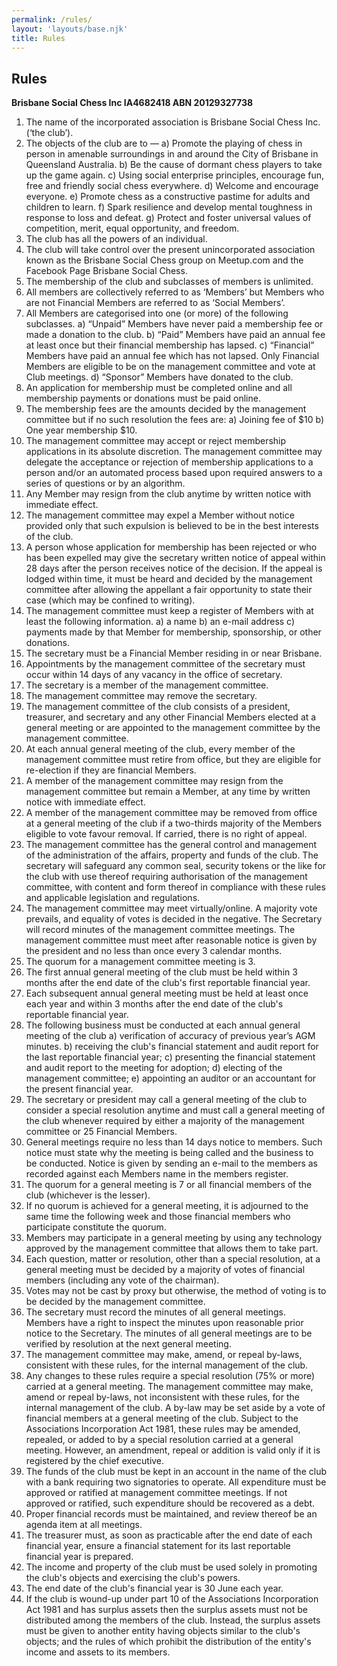 ```yaml
---
permalink: /rules/
layout: 'layouts/base.njk'
title: Rules
---
```


<section class="section">
    <h2>Rules</h2>
    <p>
        <strong>Brisbane Social Chess Inc IA4682418 ABN 20129327738</strong>
    </p>
    <ol>
        <li>The name of the incorporated association is Brisbane Social Chess Inc. (‘the club’).</li>
        <li>
            The objects of the club are to — a) Promote the playing of chess in person in amenable surroundings in and around the City of
            Brisbane in Queensland Australia. b) Be the cause of dormant chess players to take up the game again. c) Using social
            enterprise principles, encourage fun, free and friendly social chess everywhere. d) Welcome and encourage everyone. e) Promote
            chess as a constructive pastime for adults and children to learn. f) Spark resilience and develop mental toughness in response
            to loss and defeat. g) Protect and foster universal values of competition, merit, equal opportunity, and freedom.
        </li>
        <li>The club has all the powers of an individual.</li>
        <li>
            The club will take control over the present unincorporated association known as the Brisbane Social Chess group on Meetup.com
            and the Facebook Page Brisbane Social Chess.
        </li>
        <li>The membership of the club and subclasses of members is unlimited.</li>
        <li>
            All members are collectively referred to as ‘Members’ but Members who are not Financial Members are referred to as ‘Social
            Members’.
        </li>
        <li>
            All Members are categorised into one (or more) of the following subclasses. a) “Unpaid” Members have never paid a membership
            fee or made a donation to the club. b) “Paid” Members have paid an annual fee at least once but their financial membership has
            lapsed. c) “Financial” Members have paid an annual fee which has not lapsed. Only Financial Members are eligible to be on the
            management committee and vote at Club meetings. d) “Sponsor” Members have donated to the club.
        </li>
        <li>An application for membership must be completed online and all membership payments or donations must be paid online.</li>
        <li>
            The membership fees are the amounts decided by the management committee but if no such resolution the fees are: a) Joining fee
            of $10 b) One year membership $10.
        </li>
        <li>
            The management committee may accept or reject membership applications in its absolute discretion. The management committee may
            delegate the acceptance or rejection of membership applications to a person and/or an automated process based upon required
            answers to a series of questions or by an algorithm.
        </li>
        <li>Any Member may resign from the club anytime by written notice with immediate effect.</li>
        <li>
            The management committee may expel a Member without notice provided only that such expulsion is believed to be in the best
            interests of the club.
        </li>
        <li>
            A person whose application for membership has been rejected or who has been expelled may give the secretary written notice of
            appeal within 28 days after the person receives notice of the decision. If the appeal is lodged within time, it must be heard
            and decided by the management committee after allowing the appellant a fair opportunity to state their case (which may be
            confined to writing).
        </li>
        <li>
            The management committee must keep a register of Members with at least the following information. a) a name b) an e-mail
            address c) payments made by that Member for membership, sponsorship, or other donations.
        </li>
        <li>The secretary must be a Financial Member residing in or near Brisbane.</li>
        <li>
            Appointments by the management committee of the secretary must occur within 14 days of any vacancy in the office of secretary.
        </li>
        <li>The secretary is a member of the management committee.</li>
        <li>The management committee may remove the secretary.</li>
        <li>
            The management committee of the club consists of a president, treasurer, and secretary and any other Financial Members elected
            at a general meeting or are appointed to the management committee by the management committee.
        </li>
        <li>
            At each annual general meeting of the club, every member of the management committee must retire from office, but they are
            eligible for re-election if they are financial Members.
        </li>
        <li>
            A member of the management committee may resign from the management committee but remain a Member, at any time by written
            notice with immediate effect.
        </li>
        <li>
            A member of the management committee may be removed from office at a general meeting of the club if a two-thirds majority of
            the Members eligible to vote favour removal. If carried, there is no right of appeal.
        </li>
        <li>
            The management committee has the general control and management of the administration of the affairs, property and funds of
            the club. The secretary will safeguard any common seal, security tokens or the like for the club with use thereof requiring
            authorisation of the management committee, with content and form thereof in compliance with these rules and applicable
            legislation and regulations.
        </li>
        <li>
            The management committee may meet virtually/online. A majority vote prevails, and equality of votes is decided in the
            negative. The Secretary will record minutes of the management committee meetings. The management committee must meet after
            reasonable notice is given by the president and no less than once every 3 calendar months.
        </li>
        <li>The quorum for a management committee meeting is 3.</li>
        <li>
            The first annual general meeting of the club must be held within 3 months after the end date of the club's first reportable
            financial year.
        </li>
        <li>
            Each subsequent annual general meeting must be held at least once each year and within 3 months after the end date of the
            club's reportable financial year.
        </li>
        <li>
            The following business must be conducted at each annual general meeting of the club a) verification of accuracy of previous
            year’s AGM minutes. b) receiving the club's financial statement and audit report for the last reportable financial year; c)
            presenting the financial statement and audit report to the meeting for adoption; d) electing of the management committee; e)
            appointing an auditor or an accountant for the present financial year.
        </li>
        <li>
            The secretary or president may call a general meeting of the club to consider a special resolution anytime and must call a
            general meeting of the club whenever required by either a majority of the management committee or 25 Financial Members.
        </li>
        <li>
            General meetings require no less than 14 days notice to members. Such notice must state why the meeting is being called and
            the business to be conducted. Notice is given by sending an e-mail to the members as recorded against each Members name in the
            members register.
        </li>
        <li>The quorum for a general meeting is 7 or all financial members of the club (whichever is the lesser).</li>
        <li>
            If no quorum is achieved for a general meeting, it is adjourned to the same time the following week and those financial
            members who participate constitute the quorum.
        </li>
        <li>
            Members may participate in a general meeting by using any technology approved by the management committee that allows them to
            take part.
        </li>
        <li>
            Each question, matter or resolution, other than a special resolution, at a general meeting must be decided by a majority of
            votes of financial members (including any vote of the chairman).
        </li>
        <li>Votes may not be cast by proxy but otherwise, the method of voting is to be decided by the management committee.</li>
        <li>
            The secretary must record the minutes of all general meetings. Members have a right to inspect the minutes upon reasonable
            prior notice to the Secretary. The minutes of all general meetings are to be verified by resolution at the next general
            meeting.
        </li>
        <li>
            The management committee may make, amend, or repeal by-laws, consistent with these rules, for the internal management of the
            club.
        </li>
        <li>
            Any changes to these rules require a special resolution (75% or more) carried at a general meeting. The management committee
            may make, amend or repeal by-laws, not inconsistent with these rules, for the internal management of the club. A by-law may be
            set aside by a vote of financial members at a general meeting of the club. Subject to the Associations Incorporation Act 1981,
            these rules may be amended, repealed, or added to by a special resolution carried at a general meeting. However, an amendment,
            repeal or addition is valid only if it is registered by the chief executive.
        </li>
        <li>
            The funds of the club must be kept in an account in the name of the club with a bank requiring two signatories to operate. All
            expenditure must be approved or ratified at management committee meetings. If not approved or ratified, such expenditure
            should be recovered as a debt.
        </li>
        <li>Proper financial records must be maintained, and review thereof be an agenda item at all meetings.</li>
        <li>
            The treasurer must, as soon as practicable after the end date of each financial year, ensure a financial statement for its
            last reportable financial year is prepared.
        </li>
        <li>
            The income and property of the club must be used solely in promoting the club's objects and exercising the club's powers.
        </li>
        <li>The end date of the club's financial year is 30 June each year.</li>
        <li>
            If the club is wound-up under part 10 of the Associations Incorporation Act 1981 and has surplus assets then the surplus
            assets must not be distributed among the members of the club. Instead, the surplus assets must be given to another entity
            having objects similar to the club's objects; and the rules of which prohibit the distribution of the entity's income and
            assets to its members.
        </li>
    </ol>
</section>
